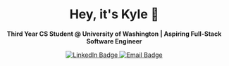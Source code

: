 <h1 align="center">Hey, it's Kyle 👋</h1>

<p align="center">
  <strong>Third Year CS Student @ University of Washington | Aspiring Full-Stack Software Engineer</strong>
</p>

<p align="center">
  <a href="https://www.linkedin.com/in/bookyle">
    <img src="https://img.shields.io/badge/LinkedIn-0077B5?style=for-the-badge&logo=linkedin&logoColor=white" alt="LinkedIn Badge"/>
  </a>
  <a href="mailto:kb0531@uw.edu">
    <img src="https://img.shields.io/badge/Personal-D14836?style=for-the-badge&logo=gmail&logoColor=white" alt="Email Badge"/>
  </a>
</p>

